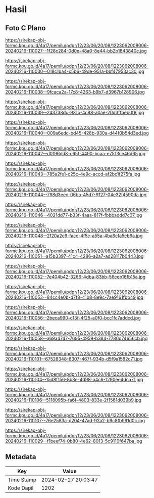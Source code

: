# Hasil

## Foto C Plano

https://sirekap-obj-formc.kpu.go.id/4a17/pemilu/pdpr/12/23/06/20/08/1223062008006-20240216-110027--1f28c284-0d0e-48a0-8e44-bb2b1843840c.jpg

https://sirekap-obj-formc.kpu.go.id/4a17/pemilu/pdpr/12/23/06/20/08/1223062008006-20240216-110030--018c1ba4-c5b6-49de-951a-bbf47953ac30.jpg

https://sirekap-obj-formc.kpu.go.id/4a17/pemilu/pdpr/12/23/06/20/08/1223062008006-20240216-110038--9fcaca2a-17c8-4263-b9b7-d3967b128906.jpg

https://sirekap-obj-formc.kpu.go.id/4a17/pemilu/pdpr/12/23/06/20/08/1223062008006-20240216-110039--243738dc-931b-4c88-a0ae-20d3ffbeb0f8.jpg

https://sirekap-obj-formc.kpu.go.id/4a17/pemilu/pdpr/12/23/06/20/08/1223062008006-20240216-110040--009a6edc-bd45-428b-930a-d44f0b54d3ed.jpg

https://sirekap-obj-formc.kpu.go.id/4a17/pemilu/pdpr/12/23/06/20/08/1223062008006-20240216-110042--d0f96dd8-c65f-4490-bcaa-e7513ce46d65.jpg

https://sirekap-obj-formc.kpu.go.id/4a17/pemilu/pdpr/12/23/06/20/08/1223062008006-20240216-110043--785a2fe1-c25c-4e9c-accd-af2bc1f275fa.jpg

https://sirekap-obj-formc.kpu.go.id/4a17/pemilu/pdpr/12/23/06/20/08/1223062008006-20240216-110044--798d3eec-06ba-45d7-9127-04e32f4590da.jpg

https://sirekap-obj-formc.kpu.go.id/4a17/pemilu/pdpr/12/23/06/20/08/1223062008006-20240216-110046--4021dd77-b33f-4aaa-817f-fbbbaddd7c07.jpg

https://sirekap-obj-formc.kpu.go.id/4a17/pemilu/pdpr/12/23/06/20/08/1223062008006-20240216-110048--2f20a2c6-facc-4f5c-a55a-4ba6cfa5eb6a.jpg

https://sirekap-obj-formc.kpu.go.id/4a17/pemilu/pdpr/12/23/06/20/08/1223062008006-20240216-110051--a15b3397-41c4-4286-a2a7-ad28117b0443.jpg

https://sirekap-obj-formc.kpu.go.id/4a17/pemilu/pdpr/12/23/06/20/08/1223062008006-20240216-110052--7e404b42-3266-4dba-83bb-56ceb16fb15a.jpg

https://sirekap-obj-formc.kpu.go.id/4a17/pemilu/pdpr/12/23/06/20/08/1223062008006-20240216-110053--84cc4e0b-d7f8-41b8-8e9c-7ae9161fbb49.jpg

https://sirekap-obj-formc.kpu.go.id/4a17/pemilu/pdpr/12/23/06/20/08/1223062008006-20240216-110056--2beca990-c13f-4f25-a0f0-bcc1fc7addcd.jpg

https://sirekap-obj-formc.kpu.go.id/4a17/pemilu/pdpr/12/23/06/20/08/1223062008006-20240216-110058--a69a4747-7695-4959-b384-7786d74656cb.jpg

https://sirekap-obj-formc.kpu.go.id/4a17/pemilu/pdpr/12/23/06/20/08/1223062008006-20240216-110101--67528348-8307-467f-934b-d5f9a1582c71.jpg

https://sirekap-obj-formc.kpu.go.id/4a17/pemilu/pdpr/12/23/06/20/08/1223062008006-20240216-110104--15d8f156-8b8e-4d98-a4c6-1290ee4dca71.jpg

https://sirekap-obj-formc.kpu.go.id/4a17/pemilu/pdpr/12/23/06/20/08/1223062008006-20240216-110106--5118095b-fa6f-4803-833e-2f1561d039b9.jpg

https://sirekap-obj-formc.kpu.go.id/4a17/pemilu/pdpr/12/23/06/20/08/1223062008006-20240216-110107--76e2583a-d204-47ad-92a2-b9c8fb991d0c.jpg

https://sirekap-obj-formc.kpu.go.id/4a17/pemilu/pdpr/12/23/06/20/08/1223062008006-20240216-110029--f1beef74-0b80-4e62-8013-5c9110f647ba.jpg


## Metadata

| Key        | Value               |
| ---------- | ------------------- |
| Time Stamp | 2024-02-27 20:03:47 |
| Kode Dapil | 1202                |



